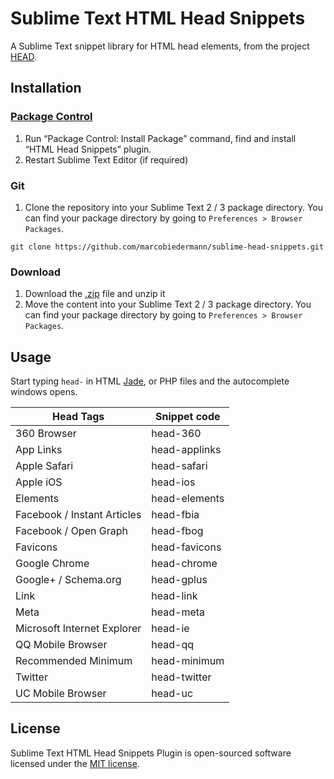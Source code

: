 # Sublime Text HTML Head Snippets

A Sublime Text snippet library for HTML head elements, from the project [HEAD](https://github.com/joshbuchea/HEAD).

## Installation

### [Package Control](https://packagecontrol.io/)

1. Run “Package Control: Install Package” command, find and install “HTML Head Snippets” plugin.
1. Restart Sublime Text Editor (if required)

### Git

1. Clone the repository into your Sublime Text 2 / 3 package directory. You can find your package directory by going to `Preferences > Browser Packages`.

```
git clone https://github.com/marcobiedermann/sublime-head-snippets.git
```

### Download

1. Download the [.zip](https://github.com/marcobiedermann/sublime-head-snippets/archive/master.zip) file and unzip it
1. Move the content into your Sublime Text 2 / 3 package directory. You can find your package directory by going to `Preferences > Browser Packages`.


## Usage

Start typing `head-` in HTML [Jade](http://jade-lang.com/), or PHP files and the autocomplete windows opens.

| Head Tags | Snippet code |
|---|---|
| 360 Browser | head-360 |
| App Links | head-applinks |
| Apple Safari | head-safari |
| Apple iOS | head-ios |
| Elements | head-elements |
| Facebook / Instant Articles | head-fbia |
| Facebook / Open Graph | head-fbog |
| Favicons | head-favicons |
| Google Chrome | head-chrome |
| Google+ / Schema.org | head-gplus |
| Link | head-link |
| Meta | head-meta |
| Microsoft Internet Explorer | head-ie |
| QQ Mobile Browser | head-qq |
| Recommended Minimum | head-minimum |
| Twitter | head-twitter |
| UC Mobile Browser | head-uc |

## License

Sublime Text HTML Head Snippets Plugin is open-sourced software licensed under the [MIT license](https://opensource.org/licenses/MIT).
